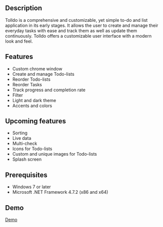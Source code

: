 ## Description

Tolldo is a comprehensive and customizable, yet simple to-do and list application in its early stages. It allows the user to create and manage their everyday tasks with ease and track them as well as update them continuously. Tolldo offers a customizable user interface with a modern look and feel.

## Features

* Custom chrome window
* Create and manage Todo-lists
* Reorder Todo-lists
* Reorder Tasks
* Track progress and completion rate
* Filter
* Light and dark theme
* Accents and colors

## Upcoming features

* Sorting
* Live data
* Multi-check
* Icons for Todo-lists
* Custom and unique images for Todo-lists
* Splash screen

## Prerequisites

* Windows 7 or later
* Microsoft .NET Framework 4.7.2 (x86 and x64)

## Demo

[Demo](https://minhaskamal.github.io/DownGit/#/home?url=https://github.com/andretoll/Tolldo/tree/master/Demo)

